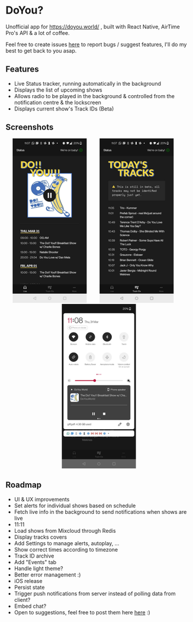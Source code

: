 # DoYou?

Unofficial app for https://doyou.world/ , built with React Native, AirTime Pro's API & a lot of coffee.

Feel free to create issues [here](https://github.com/Jojocaster/do-you-app/issues) to report bugs / suggest features, I'll do my best to get back to you asap.

## Features
- Live Status tracker, running automatically in the background
- Displays the list of upcoming shows
- Allows radio to be played in the background & controlled from the notification centre & the lockscreen
- Displays current show's Track IDs (Beta)

## Screenshots
<p align="center">
<img src="assets/readme/home.jpg" width="200"/>
&nbsp; &nbsp; &nbsp; &nbsp;
<img src="assets/readme/tracks.jpg" width="200"/>
&nbsp; &nbsp; &nbsp; &nbsp;
<img src="assets/readme/controls.jpg" width="200"/>
</p>

## Roadmap
- UI & UX improvements
- Set alerts for individual shows based on schedule
- Fetch live info in the background to send notifications when shows are live
- 11:11
- Load shows from Mixcloud through Redis
- Display tracks covers
- Add Settings to manage alerts, autoplay, ...
- Show correct times according to timezone
- Track ID archive
- Add "Events" tab
- Handle light theme?
- Better error management :)
- iOS release
- Persist state
- Trigger push notifications from server instead of polling data from client? 
- Embed chat? 
- Open to suggestions, feel free to post them here [here](https://github.com/Jojocaster/do-you-app/issues) :) 
